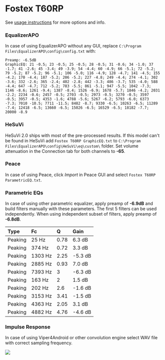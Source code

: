 # Fostex T60RP
See [usage instructions](https://github.com/jaakkopasanen/AutoEq#usage) for more options and info.

### EqualizerAPO
In case of using EqualizerAPO without any GUI, replace `C:\Program Files\EqualizerAPO\config\config.txt`
with:
```
Preamp: -6.5dB
GraphicEQ: 21 -0.5; 23 -0.5; 25 -0.5; 28 -0.5; 31 -0.6; 34 -1.0; 37 -1.7; 41 -2.6; 45 -3.4; 49 -3.9; 54 -4.4; 60 -4.9; 66 -5.1; 72 -5.2; 79 -5.2; 87 -5.2; 96 -5.1; 106 -5.0; 116 -4.9; 128 -4.7; 141 -4.5; 155 -4.2; 170 -4.4; 187 -5.2; 206 -5.2; 227 -4.8; 249 -4.4; 274 -4.1; 302 -3.6; 332 -2.6; 365 -2.4; 402 -2.8; 442 -3.3; 486 -3.7; 535 -4.0; 588 -4.4; 647 -4.7; 712 -5.2; 783 -5.5; 861 -5.1; 947 -5.5; 1042 -7.3; 1146 -8.6; 1261 -9.4; 1387 -8.4; 1526 -6.9; 1678 -5.7; 1846 -4.2; 2031 -2.2; 2234 -0.6; 2457 -0.5; 2703 -0.5; 2973 -0.5; 3270 -0.5; 3597 -0.5; 3957 -0.5; 4353 -1.6; 4788 -5.6; 5267 -6.2; 5793 -6.0; 6373 -7.3; 7010 -10.5; 7711 -11.5; 8482 -8.7; 9330 -6.5; 10263 -6.5; 11289 -7.4; 12418 -6.5; 13660 -6.5; 15026 -6.5; 16529 -6.5; 18182 -7.7; 20000 -8.9
```

### HeSuVi
HeSuVi 2.0 ships with most of the pre-processed results. If this model can't be found in HeSuVi add
`Fostex T60RP GraphicEQ.txt` to `C:\Program Files\EqualizerAPO\config\HeSuVi\eq\custom\` folder.
Set volume attenuation in the Connection tab for both channels to **-65**.

### Peace
In case of using Peace, click *Import* in Peace GUI and select `Fostex T60RP ParametricEQ.txt`.

### Parametric EQs
In case of using other parametric equalizer, apply preamp of **-6.9dB** and build filters manually
with these parameters. The first 5 filters can be used independently.
When using independent subset of filters, apply preamp of **-6.8dB**.

| Type    | Fc      |    Q | Gain    |
|:--------|:--------|:-----|:--------|
| Peaking | 25 Hz   | 0.78 | 6.3 dB  |
| Peaking | 374 Hz  | 0.72 | 3.3 dB  |
| Peaking | 1303 Hz | 2.25 | -5.3 dB |
| Peaking | 2885 Hz | 0.93 | 7.0 dB  |
| Peaking | 7393 Hz | 3    | -6.3 dB |
| Peaking | 163 Hz  | 2    | 1.5 dB  |
| Peaking | 202 Hz  | 2.6  | -1.6 dB |
| Peaking | 3153 Hz | 3.41 | -1.5 dB |
| Peaking | 4363 Hz | 2.05 | 3.1 dB  |
| Peaking | 4882 Hz | 4.76 | -4.6 dB |

### Impulse Response
In case of using Viper4Android or other convolution engine select WAV file with correct sampling frequency.

![](https://raw.githubusercontent.com/jaakkopasanen/AutoEq/master/results/oratory1990/harman_over-ear_2018/Fostex%20T60RP/Fostex%20T60RP.png)